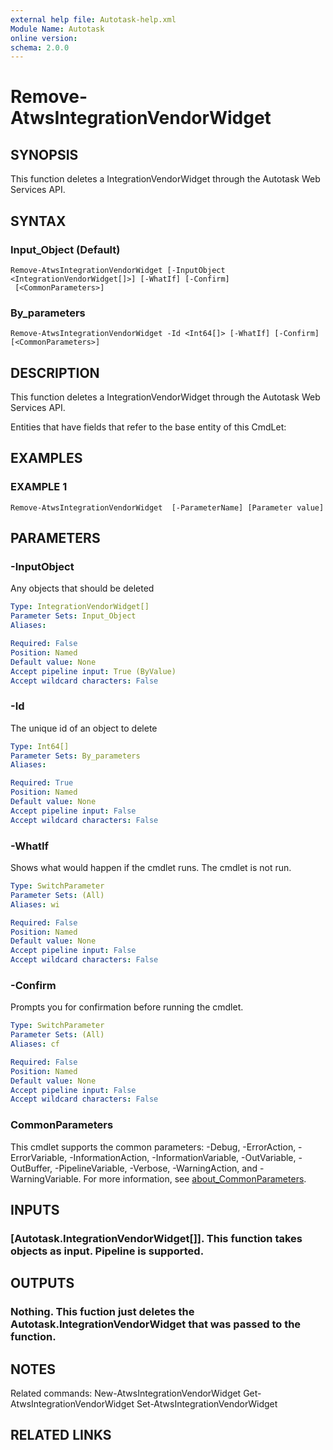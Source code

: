 ```yaml
---
external help file: Autotask-help.xml
Module Name: Autotask
online version:
schema: 2.0.0
---
```


# Remove-AtwsIntegrationVendorWidget

## SYNOPSIS
This function deletes a IntegrationVendorWidget through the Autotask Web Services API.

## SYNTAX

### Input_Object (Default)
```
Remove-AtwsIntegrationVendorWidget [-InputObject <IntegrationVendorWidget[]>] [-WhatIf] [-Confirm]
 [<CommonParameters>]
```

### By_parameters
```
Remove-AtwsIntegrationVendorWidget -Id <Int64[]> [-WhatIf] [-Confirm] [<CommonParameters>]
```

## DESCRIPTION
This function deletes a IntegrationVendorWidget through the Autotask Web Services API.

Entities that have fields that refer to the base entity of this CmdLet:

## EXAMPLES

### EXAMPLE 1
```
Remove-AtwsIntegrationVendorWidget  [-ParameterName] [Parameter value]
```

## PARAMETERS

### -InputObject
Any objects that should be deleted

```yaml
Type: IntegrationVendorWidget[]
Parameter Sets: Input_Object
Aliases:

Required: False
Position: Named
Default value: None
Accept pipeline input: True (ByValue)
Accept wildcard characters: False
```

### -Id
The unique id of an object to delete

```yaml
Type: Int64[]
Parameter Sets: By_parameters
Aliases:

Required: True
Position: Named
Default value: None
Accept pipeline input: False
Accept wildcard characters: False
```

### -WhatIf
Shows what would happen if the cmdlet runs.
The cmdlet is not run.

```yaml
Type: SwitchParameter
Parameter Sets: (All)
Aliases: wi

Required: False
Position: Named
Default value: None
Accept pipeline input: False
Accept wildcard characters: False
```

### -Confirm
Prompts you for confirmation before running the cmdlet.

```yaml
Type: SwitchParameter
Parameter Sets: (All)
Aliases: cf

Required: False
Position: Named
Default value: None
Accept pipeline input: False
Accept wildcard characters: False
```

### CommonParameters
This cmdlet supports the common parameters: -Debug, -ErrorAction, -ErrorVariable, -InformationAction, -InformationVariable, -OutVariable, -OutBuffer, -PipelineVariable, -Verbose, -WarningAction, and -WarningVariable. For more information, see [about_CommonParameters](http://go.microsoft.com/fwlink/?LinkID=113216).

## INPUTS

### [Autotask.IntegrationVendorWidget[]]. This function takes objects as input. Pipeline is supported.
## OUTPUTS

### Nothing. This fuction just deletes the Autotask.IntegrationVendorWidget that was passed to the function.
## NOTES
Related commands:
New-AtwsIntegrationVendorWidget
 Get-AtwsIntegrationVendorWidget
 Set-AtwsIntegrationVendorWidget

## RELATED LINKS
